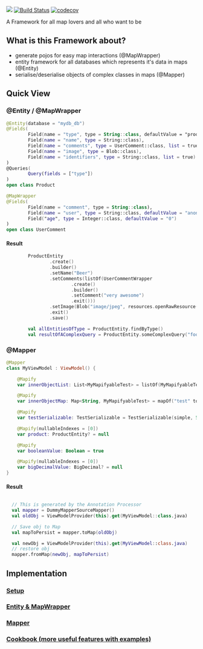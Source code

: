 [![](https://jitpack.io/v/SchwarzIT/andcouchbaseentity.svg)](https://jitpack.io/#SchwarzIT/andcouchbaseentity)
[![Build Status](https://travis-ci.org/SchwarzIT/andcouchbaseentity.svg?branch=master)](https://travis-ci.org/SchwarzIT/andcouchbaseentity)
[![codecov](https://codecov.io/gh/SchwarzIT/andcouchbaseentity/branch/master/graph/badge.svg)](https://codecov.io/gh/SchwarzIT/andcouchbaseentity)


A Framework for all map lovers and all who want to be

## What is this Framework about?

* generate pojos for easy map interactions (@MapWrapper)
* entity framework for all databases which represents it's data in maps (@Entity)
* serialise/deserialise objects of complex classes in maps (@Mapper)


## Quick View

### @Entity / @MapWrapper

```kotlin
@Entity(database = "mydb_db")
@Fields(
        Field(name = "type", type = String::class, defaultValue = "product", readonly = true),
        Field(name = "name", type = String::class),
        Field(name = "comments", type = UserComment::class, list = true),
        Field(name = "image", type = Blob::class),
        Field(name = "identifiers", type = String::class, list = true)
)
@Queries(
        Query(fields = ["type"])
)
open class Product
```

```kotlin
@MapWrapper
@Fields(
        Field(name = "comment", type = String::class),
        Field(name = "user", type = String::class, defaultValue = "anonymous"),
        Field("age", type = Integer::class, defaultValue = "0")
)
open class UserComment
```
#### Result

```kotlin
        ProductEntity
                .create()
                .builder()
                .setName("Beer")
                .setComments(listOf(UserCommentWrapper
                        .create()
                        .builder()
                        .setComment("very awesome")
                        .exit()))
                .setImage(Blob("image/jpeg", resources.openRawResource(R.raw.ic_kaufland_placeholder)))
                .exit()
                .save()

        val allEntitiesOfType = ProductEntity.findByType()
        val resultOfAComplexQuery = ProductEntity.someComplexQuery("foo")
```

### @Mapper

```kotlin
@Mapper
class MyViewModel : ViewModel() {

    @Mapify
    var innerObjectList: List<MyMapifyableTest> = listOf(MyMapifyableTest(simple))

    @Mapify
    var innerObjectMap: Map<String, MyMapifyableTest> = mapOf("test" to MyMapifyableTest(simple))

    @Mapify
    var testSerializable: TestSerializable = TestSerializable(simple, 5)

    @Mapify(nullableIndexes = [0])
    var product: ProductEntity? = null

    @Mapify
    var booleanValue: Boolean = true

    @Mapify(nullableIndexes = [0])
    var bigDecimalValue: BigDecimal? = null
}
```
#### Result

 ``` kotlin

   // This is generated by the Annotation Processor
   val mapper = DummyMapperSourceMapper()
   val oldObj = ViewModelProvider(this).get(MyViewModel::class.java)

   // Save obj to Map
   val mapToPersist = mapper.toMap(oldObj)

   val newObj = ViewModelProvider(this).get(MyViewModel::class.java)
   // restore obj
   mapper.fromMap(newObj, mapToPersist)

 ```



## Implementation

### [**Setup**](https://github.com/SchwarzIT/andcouchbaseentity/wiki/%5B1%5D-Setup)

### [**Entity & MapWrapper**](https://github.com/SchwarzIT/andcouchbaseentity/wiki/%5B2%5D-Entity---MapWrapper)

### [**Mapper**](https://github.com/SchwarzIT/andcouchbaseentity/wiki/%5B3%5D-Mapper)

### [**Cookbook (more useful features with examples)**](https://github.com/SchwarzIT/andcouchbaseentity/wiki/%5B5%5D-Cookbook)
  
